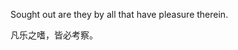 Sought out are they by all that have pleasure therein.

凡乐之嗜，皆必考察。


<!---
shenmuxing/shenmuxing is a ✨ special ✨ repository because its `README.md` (this file) appears on your GitHub profile.
You can click the Preview link to take a look at your changes.
--->
